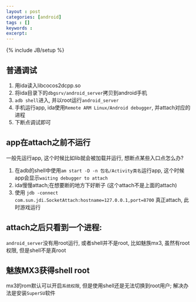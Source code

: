 ```yaml
---
layout : post
categories: [android]
tags : []
keywords : 
excerpt: 
---
```

{% include JB/setup %}

## 普通调试

1. 用ida读入libcocos2dcpp.so
2. 将ida目录下的`dbgsrv/android_server`拷贝到android手机
3. `adb shell`进入, 并以root运行`android_server`
4. 手机运行app, ida使用`Remote ARM Linux/Android debugger`, 并attach对应的进程
5. 下断点调试即可

## app在attach之前不运行

一般先运行app, 这个时候比如lib就会被加载并运行, 想断点某些入口点怎么办?

1. 在adb的shell中使用`am start -D -n 包名/Activity类名`运行app, 这个时候app会显示`waiting debugger to attach`
2. ida慢慢attach;在想要断的地方下好断子 (这个attach不是上面的attach)
3. 使用 `jdb -connect com.sun.jdi.SocketAttach:hostname=127.0.0.1,port=8700` 真正attach, 此时游戏运行

## attach之后只看到一个进程: 

`android_server`没有用root运行, 或者shell并不是root, 比如魅族mx3, 虽然有root权限, 但是shell不是真root

## 魅族MX3获得shell root

mx3的rom默认可以开启`系统权限`, 但是使用shell还是无法切换到root用户; 解决办法是安装`SuperSU`软件




